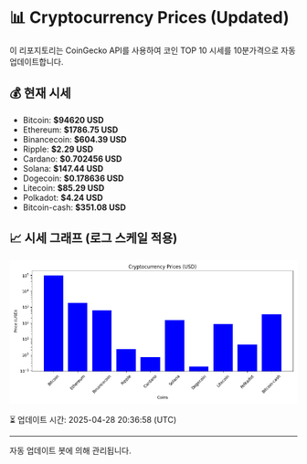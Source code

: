 
# 📊 Cryptocurrency Prices (Updated)

이 리포지토리는 CoinGecko API를 사용하여 코인 TOP 10 시세를 10분가격으로 자동 업데이트합니다.

## 💰 현재 시세
- Bitcoin: **$94620 USD**
- Ethereum: **$1786.75 USD**
- Binancecoin: **$604.39 USD**
- Ripple: **$2.29 USD**
- Cardano: **$0.702456 USD**
- Solana: **$147.44 USD**
- Dogecoin: **$0.178636 USD**
- Litecoin: **$85.29 USD**
- Polkadot: **$4.24 USD**
- Bitcoin-cash: **$351.08 USD**

## 📈 시세 그래프 (로그 스케일 적용)
![Crypto Prices](crypto_prices.png)

⏳ 업데이트 시간: 2025-04-28 20:36:58 (UTC)

---
자동 업데이트 봇에 의해 관리됩니다.
